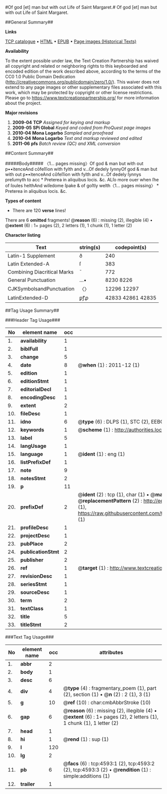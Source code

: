 #Of god [et] man but with out Life of Saint Margaret.#
Of god [et] man but with out
Life of Saint Margaret.

##General Summary##

**Links**

[TCP catalogue](http://www.ota.ox.ac.uk/tcp/)  • 
[HTML](http://tei.it.ox.ac.uk/tcp/Texts-HTML/free/A06/A06896.html)  • 
[EPUB](http://tei.it.ox.ac.uk/tcp/Texts-EPUB/free/A06/A06896.epub) • 
[Page images (Historical Texts)](https://historicaltexts.jisc.ac.uk/eebo-99840121e)

**Availability**

To the extent possible under law, the Text Creation Partnership has waived all copyright and related or neighboring rights to this keyboarded and encoded edition of the work described above, according to the terms of the CC0 1.0 Public Domain Dedication (http://creativecommons.org/publicdomain/zero/1.0/). This waiver does not extend to any page images or other supplementary files associated with this work, which may be protected by copyright or other license restrictions. Please go to https://www.textcreationpartnership.org/ for more information about the project.

**Major revisions**

1. __2009-04__ __TCP__ *Assigned for keying and markup*
1. __2009-05__ __SPi Global__ *Keyed and coded from ProQuest page images*
1. __2010-04__ __Mona Logarbo__ *Sampled and proofread*
1. __2010-04__ __Mona Logarbo__ *Text and markup reviewed and edited*
1. __2011-06__ __pfs__ *Batch review (QC) and XML conversion*

##Content Summary##

#####Body#####
〈1… pages missing〉Of god & man but with out p••itenceAnd cōfeſſion with fylth and v…Of dedely ſynnyOf god & man but with out p••itenceAnd cōfeſſion with fylth and v…Of dedely ſynnys preſumyth to acc
      * Preterea in aliquibus locis. &c.
ALſo more ouer when ſhe of ſoules helthAnd wiſedome ſpake & of goſtly welth〈1… pages missing〉
      * Preterea in aliquibus locis. &c.

**Types of content**

  * There are 120 **verse** lines!

There are 6 **omitted** fragments! 
 @__reason__ (6) : missing (2), illegible (4)  •  @__extent__ (6) : 1+ pages (2), 2 letters (1), 1 chunk (1), 1 letter (2)

**Character listing**


|Text|string(s)|codepoint(s)|
|---|---|---|
|Latin-1 Supplement|ð|240|
|Latin Extended-A|ſ|383|
|Combining             Diacritical Marks|̄|772|
|General Punctuation|…•|8230 8226|
|CJKSymbolsandPunctuation|〈〉|12296 12297|
|LatinExtended-D|ꝑꝭꝓ|42833 42861 42835|

##Tag Usage Summary##

###Header Tag Usage###

|No|element name|occ|attributes|
|---|---|---|---|
|1.|__availability__|1||
|2.|__biblFull__|1||
|3.|__change__|5||
|4.|__date__|8| @__when__ (1) : 2011-12 (1)|
|5.|__edition__|1||
|6.|__editionStmt__|1||
|7.|__editorialDecl__|1||
|8.|__encodingDesc__|1||
|9.|__extent__|2||
|10.|__fileDesc__|1||
|11.|__idno__|6| @__type__ (6) : DLPS (1), STC (2), EEBO-CITATION (1), PROQUEST (1), VID (1)|
|12.|__keywords__|1| @__scheme__ (1) : http://authorities.loc.gov/ (1)|
|13.|__label__|5||
|14.|__langUsage__|1||
|15.|__language__|1| @__ident__ (1) : eng (1)|
|16.|__listPrefixDef__|1||
|17.|__note__|9||
|18.|__notesStmt__|2||
|19.|__p__|11||
|20.|__prefixDef__|2| @__ident__ (2) : tcp (1), char (1)  •  @__matchPattern__ (2) : ([0-9\-]+):([0-9IVX]+) (1), (.+) (1)  •  @__replacementPattern__ (2) : http://eebo.chadwyck.com/downloadtiff?vid=$1&page=$2 (1), https://raw.githubusercontent.com/textcreationpartnership/Texts/master/tcpchars.xml#$1 (1)|
|21.|__profileDesc__|1||
|22.|__projectDesc__|1||
|23.|__pubPlace__|2||
|24.|__publicationStmt__|2||
|25.|__publisher__|2||
|26.|__ref__|1| @__target__ (1) : http://www.textcreationpartnership.org/docs/. (1)|
|27.|__revisionDesc__|1||
|28.|__seriesStmt__|1||
|29.|__sourceDesc__|1||
|30.|__term__|2||
|31.|__textClass__|1||
|32.|__title__|5||
|33.|__titleStmt__|2||


###Text Tag Usage###

|No|element name|occ|attributes|
|---|---|---|---|
|1.|__abbr__|2||
|2.|__body__|1||
|3.|__desc__|6||
|4.|__div__|4| @__type__ (4) : fragmentary_poem (1), part (2), section (1)  •  @__n__ (2) : 2 (1), 3 (1)|
|5.|__g__|10| @__ref__ (10) : char:cmbAbbrStroke (10)|
|6.|__gap__|6| @__reason__ (6) : missing (2), illegible (4)  •  @__extent__ (6) : 1+ pages (2), 2 letters (1), 1 chunk (1), 1 letter (2)|
|7.|__head__|1||
|8.|__hi__|1| @__rend__ (1) : sup (1)|
|9.|__l__|120||
|10.|__lg__|2||
|11.|__pb__|6| @__facs__ (6) : tcp:4593:1 (2), tcp:4593:2 (2), tcp:4593:3 (2)  •  @__rendition__ (1) : simple:additions (1)|
|12.|__trailer__|1||
